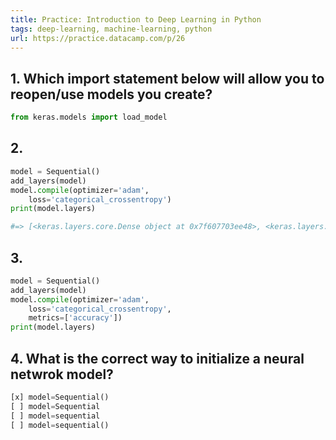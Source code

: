 ```yaml
---
title: Practice: Introduction to Deep Learning in Python
tags: deep-learning, machine-learning, python
url: https://practice.datacamp.com/p/26
---
```


## 1. Which import statement below will allow you to reopen/use models you create?
```python
from keras.models import load_model
```

## 2.
```python
model = Sequential()
add_layers(model)
model.compile(optimizer='adam',
    loss='categorical_crossentropy')
print(model.layers)

#=> [<keras.layers.core.Dense object at 0x7f607703ee48>, <keras.layers.core.Dense object at 0x7f60770424e0>]
```

## 3.
```python
model = Sequential()
add_layers(model)
model.compile(optimizer='adam',
    loss='categorical_crossentropy',
    metrics=['accuracy'])
print(model.layers)
```

## 4. What is the correct way to initialize a neural netwrok model?
```python
[x] model=Sequential()
[ ] model=Sequential
[ ] model=sequential
[ ] model=sequential()
```
